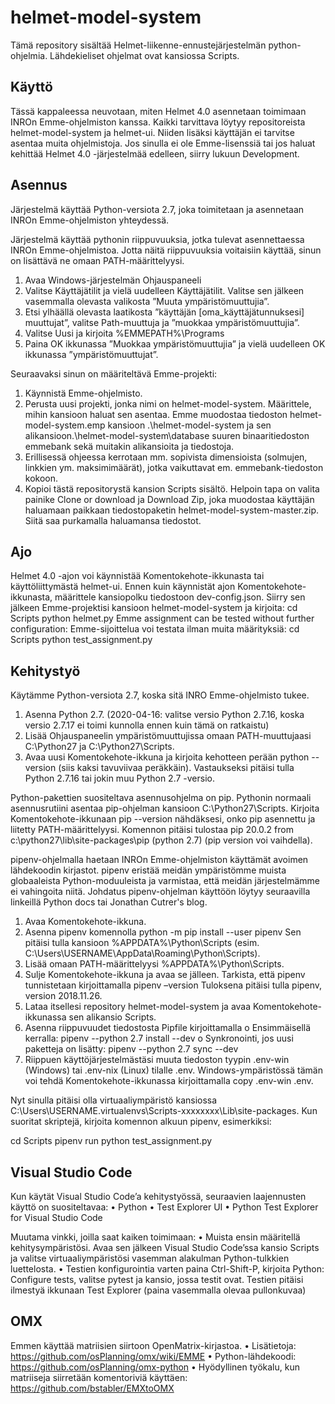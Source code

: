 # helmet-model-system

Tämä repository sisältää Helmet-liikenne-ennustejärjestelmän python-ohjelmia. Lähdekieliset ohjelmat ovat kansiossa Scripts.

## Käyttö
Tässä kappaleessa neuvotaan, miten Helmet 4.0 asennetaan toimimaan INROn Emme-ohjelmiston kanssa. Kaikki tarvittava löytyy repositoreista helmet-model-system ja helmet-ui. Niiden lisäksi käyttäjän ei tarvitse asentaa muita ohjelmistoja.
Jos sinulla ei ole Emme-lisenssiä tai jos haluat kehittää Helmet 4.0 -järjestelmää edelleen, siirry lukuun Development.

## Asennus
Järjestelmä käyttää Python-versiota 2.7, joka toimitetaan ja asennetaan INROn Emme-ohjelmiston yhteydessä.

Järjestelmä käyttää pythonin riippuvuuksia, jotka tulevat asennettaessa INROn Emme-ohjelmistoa. Jotta näitä riippuvuuksia voitaisiin käyttää, sinun on lisättävä ne omaan PATH-määrittelyysi.
1.	Avaa Windows-järjestelmän Ohjauspaneeli
2.	Valitse Käyttäjätilit ja vielä uudelleen Käyttäjätilit. Valitse sen jälkeen vasemmalla olevasta valikosta ”Muuta ympäristömuuttujia”.
3.	Etsi ylhäällä olevasta laatikosta ”käyttäjän [oma_käyttäjätunnuksesi] muuttujat”, valitse Path-muuttuja ja ”muokkaa ympäristömuuttujia”.
4.	Valitse Uusi ja kirjoita %EMMEPATH%\Programs
5.	Paina OK ikkunassa ”Muokkaa ympäristömuuttujia” ja vielä uudelleen OK ikkunassa ”ympäristömuuttujat”.

Seuraavaksi sinun on määriteltävä Emme-projekti:
1.	Käynnistä Emme-ohjelmisto.
2.	Perusta uusi projekti, jonka nimi on helmet-model-system. Määrittele, mihin kansioon haluat sen asentaa. Emme muodostaa tiedoston helmet-model-system.emp kansioon .\helmet-model-system ja sen alikansioon.\helmet-model-system\database suuren binaaritiedoston emmebank sekä muitakin alikansioita ja tiedostoja.
3.	Erillisessä ohjeessa kerrotaan mm. sopivista dimensioista (solmujen, linkkien ym. maksimimäärät), jotka vaikuttavat em. emmebank-tiedoston kokoon.
4.	Kopioi tästä repositorystä kansion Scripts sisältö. Helpoin tapa on valita painike Clone or download ja Download Zip, joka muodostaa käyttäjän haluamaan paikkaan tiedostopaketin helmet-model-system-master.zip. Siitä saa purkamalla haluamansa tiedostot.

## Ajo
Helmet 4.0 -ajon voi käynnistää Komentokehote-ikkunasta tai käyttöliittymästä helmet-ui. Ennen kuin käynnistät ajon Komentokehote-ikkunasta, määrittele kansiopolku tiedostoon dev-config.json. Siirry sen jälkeen Emme-projektisi kansioon helmet-model-system ja kirjoita:
cd Scripts
python helmet.py
Emme assignment can be tested without further configuration:
Emme-sijoittelua voi testata ilman muita määrityksiä:
cd Scripts
python test_assignment.py

## Kehitystyö
Käytämme Python-versiota 2.7, koska sitä INRO Emme-ohjelmisto tukee.
1.	Asenna Python 2.7. (2020-04-16: valitse versio Python 2.7.16, koska versio 2.7.17 ei toimi kunnolla ennen kuin tämä on ratkaistu)
2.	Lisää Ohjauspaneelin ympäristömuuttujissa omaan PATH-muuttujaasi C:\Python27 ja C:\Python27\Scripts.
3.	Avaa uusi Komentokehote-ikkuna ja kirjoita kehotteen perään 
python --version
(siis kaksi tavuviivaa peräkkäin). Vastaukseksi pitäisi tulla Python 2.7.16 tai jokin muu Python 2.7 -versio.

Python-pakettien suositeltava asennusohjelma on pip. Pythonin normaali asennusrutiini asentaa pip-ohjelman kansioon C:\Python27\Scripts. Kirjoita Komentokehote-ikkunaan
pip --version 
nähdäksesi, onko pip asennettu ja liitetty PATH-määrittelyysi. Komennon pitäisi tulostaa
pip 20.0.2 from c:\python27\lib\site-packages\pip (python 2.7) (pip version voi vaihdella).

pipenv-ohjelmalla haetaan INROn Emme-ohjelmiston käyttämät avoimen lähdekoodin kirjastot. pipenv eristää meidän ympäristömme muista globaaleista Python-moduuleista ja varmistaa, että meidän järjestelmämme ei vahingoita niitä. Johdatus pipenv-ohjelman käyttöön löytyy seuraavilla linkeillä Python docs tai Jonathan Cutrer's blog.
1.	Avaa Komentokehote-ikkuna.
2.	Asenna pipenv komennolla
python -m pip install --user pipenv
Sen pitäisi tulla kansioon %APPDATA%\Python\Scripts (esim. C:\Users\USERNAME\AppData\Roaming\Python\Scripts).
3.	Lisää omaan PATH-määrittelyysi %APPDATA%\Python\Scripts.
4.	Sulje Komentokehote-ikkuna ja avaa se jälleen. Tarkista, että pipenv tunnistetaan kirjoittamalla 
pipenv –version
Tuloksena pitäisi tulla pipenv, version 2018.11.26.
5.	Lataa itsellesi repository helmet-model-system ja avaa Komentokehote-ikkunassa sen alikansio Scripts.
6.	Asenna riippuvuudet tiedostosta Pipfile kirjoittamalla
o	Ensimmäisellä kerralla: pipenv --python 2.7 install --dev
o	Synkronointi, jos uusi paketteja on lisätty: pipenv --python 2.7 sync --dev
7.	Riippuen käyttöjärjestelmästäsi muuta tiedoston tyypin .env-win (Windows) tai .env-nix (Linux) tilalle .env. Windows-ympäristössä tämän voi tehdä Komentokehote-ikkunassa kirjoittamalla 
copy .env-win .env.

Nyt sinulla pitäisi olla virtuaaliympäristö kansiossa C:\Users\USERNAME\.virtualenvs\Scripts-xxxxxxxx\Lib\site-packages.
Kun suoritat skriptejä, kirjoita komennon alkuun pipenv, esimerkiksi:

cd Scripts
pipenv run python test_assignment.py

## Visual Studio Code
Kun käytät Visual Studio Code’a kehitystyössä, seuraavien laajennusten käyttö on suositeltavaa:
•	Python
•	Test Explorer UI
•	Python Test Explorer for Visual Studio Code

Muutama vinkki, joilla saat kaiken toimimaan:
•	Muista ensin määritellä kehitysympäristösi. Avaa sen jälkeen Visual Studio Code’ssa kansio Scripts ja valitse virtuaaliympäristösi vasemman alakulman Python-tulkkien luettelosta.
•	Testien konfigurointia varten paina Ctrl-Shift-P, kirjoita Python: Configure tests, valitse pytest ja kansio, jossa testit ovat.  Testien pitäisi ilmestyä ikkunaan Test Explorer (paina vasemmalla olevaa pullonkuvaa)

## OMX
Emmen käyttää matriisien siirtoon OpenMatrix-kirjastoa.
•	Lisätietoja: https://github.com/osPlanning/omx/wiki/EMME
•	Python-lähdekoodi: https://github.com/osPlanning/omx-python
•	Hyödyllinen työkalu, kun matriiseja siirretään komentoriviä käyttäen: https://github.com/bstabler/EMXtoOMX
